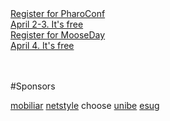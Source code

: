 <div class="prominentButton"><a href="http://pharoconf.eventbrite.com">Register for PharoConf<br/><span class="prominentNote">April 2-3. It's free</a></div>

<div class="prominentButton"><a href="http://mooseday.eventbrite.com">Register for MooseDay<br/><span class="prominentNote">April 4. It's free</a></div>

<br/>
<br/>

#Sponsors

[mobiliar](http://mobiliar.ch)
[netstyle](http://netstyle.ch)
choose
[unibe](http://unibe.ch)
[esug](http://esug.org)
